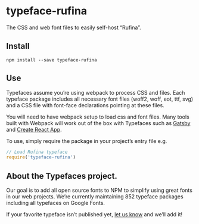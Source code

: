 
# typeface-rufina

The CSS and web font files to easily self-host “Rufina”.

## Install

`npm install --save typeface-rufina`

## Use

Typefaces assume you’re using webpack to process CSS and files. Each typeface
package includes all necessary font files (woff2, woff, eot, ttf, svg) and
a CSS file with font-face declarations pointing at these files.

You will need to have webpack setup to load css and font files. Many tools built
with Webpack will work out of the box with Typefaces such as [Gatsby](https://github.com/gatsbyjs/gatsby)
and [Create React App](https://github.com/facebookincubator/create-react-app).

To use, simply require the package in your project’s entry file e.g.

```javascript
// Load Rufina typeface
require('typeface-rufina')
```

## About the Typefaces project.

Our goal is to add all open source fonts to NPM to simplify using great fonts in
our web projects. We’re currently maintaining 852 typeface packages
including all typefaces on Google Fonts.

If your favorite typeface isn’t published yet, [let us know](https://github.com/KyleAMathews/typefaces)
and we’ll add it!
